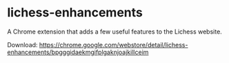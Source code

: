 lichess-enhancements
====================

A Chrome extension that adds a few useful features to the Lichess website.

Download: https://chrome.google.com/webstore/detail/lichess-enhancements/bpgggidaekmgifplgaknjoajkillceim